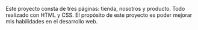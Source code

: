 Este proyecto consta de tres páginas: tienda, nosotros  y producto. Todo realizado con HTML y CSS.
El propósito de este proyecto es poder mejorar mis habilidades en el desarrollo web.
